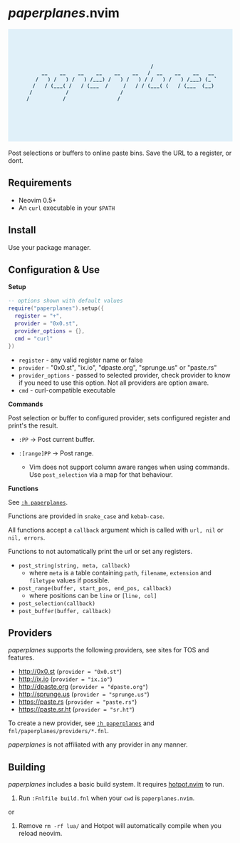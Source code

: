 # _paperplanes_.nvim

![paperplanes Logo](images/logo.png)

Post selections or buffers to online paste bins. Save the URL to a register, or
dont.

## Requirements

- Neovim 0.5+
- An `curl` executable in your `$PATH`

## Install

Use your package manager.

## Configuration & Use

**Setup**

```lua
-- options shown with default values
require("paperplanes").setup({
  register = "+",
  provider = "0x0.st",
  provider_options = {},
  cmd = "curl"
})
```

- `register` - any valid register name or false
- `provider` - "0x0.st", "ix.io", "dpaste.org", "sprunge.us" or "paste.rs"
- `provider_options` - passed to selected provider, check provider to know if
                       you need to use this option. Not all providers are option
                       aware.
- `cmd` - curl-compatible executable

**Commands**

Post selection or buffer to configured provider, sets configured register and
print's the result.

- `:PP` -> Post current buffer.

- `:[range]PP` -> Post range.
  - Vim does not support column aware ranges when using commands. Use
    `post_selection` via a map for that behaviour.

**Functions**

See [`:h paperplanes`](doc/paperplanes.txt).

Functions are provided in `snake_case` and `kebab-case`.

All functions accept a `callback` argument which is called with `url, nil` or
`nil, errors`.

Functions to not automatically print the url or set any registers.

- `post_string(string, meta, callback)`
  - where `meta` is a table containing `path`, `filename`, `extension` and
    `filetype` values if possible.
- `post_range(buffer, start_pos, end_pos, callback)`
  - where positions can be `line` or `[line, col]`
- `post_selection(callback)`
- `post_buffer(buffer, callback)`

## Providers

_paperplanes_ supports the following providers, see sites for TOS and
features.

- http://0x0.st (`provider = "0x0.st"`)
- http://ix.io (`provider = "ix.io"`)
- http://dpaste.org (`provider = "dpaste.org"`)
- http://sprunge.us (`provider = "sprunge.us"`)
- https://paste.rs (`provider = "paste.rs"`)
- https://paste.sr.ht (`provider = "sr.ht"`)

To create a new provider, see [`:h paperplanes`](doc/paperplanes.txt) and
`fnl/paperplanes/providers/*.fnl`.

_paperplanes_ is not affiliated with any provider in any manner.

## Building

_paperplanes_ includes a basic build system. It requires
[hotpot.nvim](https://github.com/rktjmp/hotpot.nvim) to run.

1. Run `:Fnlfile build.fnl` when your `cwd` is `paperplanes.nvim`.

or

1. Remove `rm -rf lua/` and Hotpot will automatically compile when you reload neovim.
